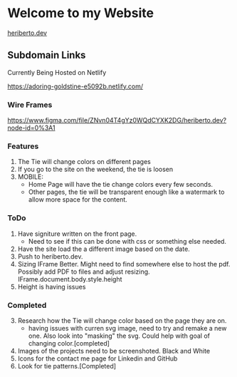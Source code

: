 # Welcome to my Website
[heriberto.dev](heriberto.dev)

## Subdomain Links
Currently Being Hosted on Netlify

https://adoring-goldstine-e5092b.netlify.com/

### Wire Frames
https://www.figma.com/file/ZNvn04T4gYz0WQdCYXK2DG/heriberto.dev?node-id=0%3A1

### Features
1. The Tie will change colors on different pages
2. If you go to the site on the weekend, the tie is loosen
3. MOBILE: 
    - Home Page will have the tie change colors every few seconds.
    - Other pages, the tie will be transparent enough like a watermark to allow more space for the content.

### ToDo
1. Have signiture written on the front page. 
    - Need to see if this can be done with css or something else needed.
2. Have the site load the a different image based on the date.
6. Push to heriberto.dev. 
8. Sizing IFrame Better. Might need to find somewhere else to host the pdf. Possibly add PDF to files and adjust resizing. IFrame.document.body.style.height
9. Height is having issues

### Completed
3. Research how the Tie will change color based on the page they are on. 
    - having issues with curren  svg image, need to try and remake a new one. Also look into "masking" the svg. Could help with goal of changing color.[completed]
4. Images of the projects need to be screenshoted. Black and White
5. Icons for the contact me page for Linkedin and GitHub
7. Look for tie patterns.[Completed]
